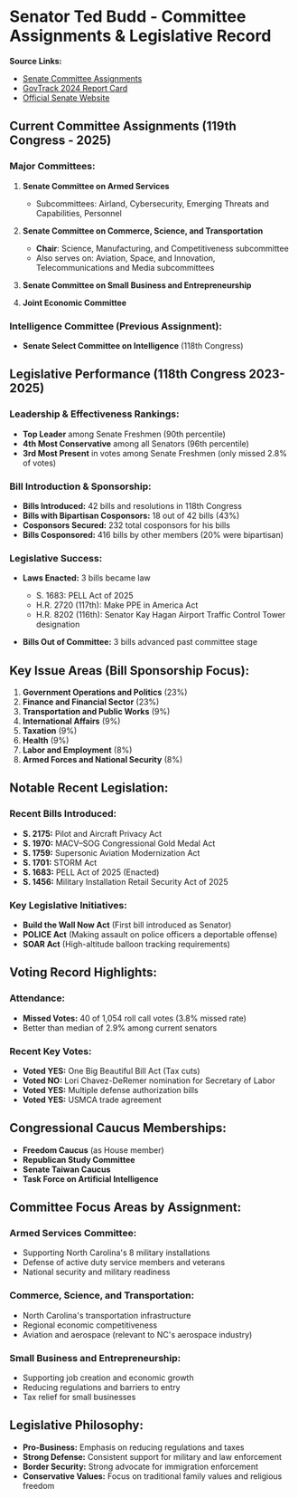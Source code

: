 # Senator Ted Budd - Committee Assignments & Legislative Record

**Source Links:**
- [Senate Committee Assignments](https://www.budd.senate.gov/2025/01/03/senator-ted-budd-receives-committee-assignments-for-119th-congress/)
- [GovTrack 2024 Report Card](https://www.govtrack.us/congress/members/ted_budd/412712/report-card/2024)
- [Official Senate Website](https://www.budd.senate.gov/)

## Current Committee Assignments (119th Congress - 2025)

### Major Committees:
1. **Senate Committee on Armed Services**
   - Subcommittees: Airland, Cybersecurity, Emerging Threats and Capabilities, Personnel

2. **Senate Committee on Commerce, Science, and Transportation**
   - **Chair**: Science, Manufacturing, and Competitiveness subcommittee
   - Also serves on: Aviation, Space, and Innovation, Telecommunications and Media subcommittees

3. **Senate Committee on Small Business and Entrepreneurship**

4. **Joint Economic Committee**

### Intelligence Committee (Previous Assignment):
- **Senate Select Committee on Intelligence** (118th Congress)

## Legislative Performance (118th Congress 2023-2025)

### Leadership & Effectiveness Rankings:
- **Top Leader** among Senate Freshmen (90th percentile)
- **4th Most Conservative** among all Senators (96th percentile)
- **3rd Most Present** in votes among Senate Freshmen (only missed 2.8% of votes)

### Bill Introduction & Sponsorship:
- **Bills Introduced:** 42 bills and resolutions in 118th Congress
- **Bills with Bipartisan Cosponsors:** 18 out of 42 bills (43%)
- **Cosponsors Secured:** 232 total cosponsors for his bills
- **Bills Cosponsored:** 416 bills by other members (20% were bipartisan)

### Legislative Success:
- **Laws Enacted:** 3 bills became law
  - S. 1683: PELL Act of 2025
  - H.R. 2720 (117th): Make PPE in America Act
  - H.R. 8202 (116th): Senator Kay Hagan Airport Traffic Control Tower designation

- **Bills Out of Committee:** 3 bills advanced past committee stage

## Key Issue Areas (Bill Sponsorship Focus):
1. **Government Operations and Politics** (23%)
2. **Finance and Financial Sector** (23%)
3. **Transportation and Public Works** (9%)
4. **International Affairs** (9%)
5. **Taxation** (9%)
6. **Health** (9%)
7. **Labor and Employment** (8%)
8. **Armed Forces and National Security** (8%)

## Notable Recent Legislation:

### Recent Bills Introduced:
- **S. 2175:** Pilot and Aircraft Privacy Act
- **S. 1970:** MACV–SOG Congressional Gold Medal Act
- **S. 1759:** Supersonic Aviation Modernization Act
- **S. 1701:** STORM Act
- **S. 1683:** PELL Act of 2025 (Enacted)
- **S. 1456:** Military Installation Retail Security Act of 2025

### Key Legislative Initiatives:
- **Build the Wall Now Act** (First bill introduced as Senator)
- **POLICE Act** (Making assault on police officers a deportable offense)
- **SOAR Act** (High-altitude balloon tracking requirements)

## Voting Record Highlights:

### Attendance:
- **Missed Votes:** 40 of 1,054 roll call votes (3.8% missed rate)
- Better than median of 2.9% among current senators

### Recent Key Votes:
- **Voted YES:** One Big Beautiful Bill Act (Tax cuts)
- **Voted NO:** Lori Chavez-DeRemer nomination for Secretary of Labor
- **Voted YES:** Multiple defense authorization bills
- **Voted YES:** USMCA trade agreement

## Congressional Caucus Memberships:
- **Freedom Caucus** (as House member)
- **Republican Study Committee**
- **Senate Taiwan Caucus**
- **Task Force on Artificial Intelligence**

## Committee Focus Areas by Assignment:

### Armed Services Committee:
- Supporting North Carolina's 8 military installations
- Defense of active duty service members and veterans
- National security and military readiness

### Commerce, Science, and Transportation:
- North Carolina's transportation infrastructure
- Regional economic competitiveness
- Aviation and aerospace (relevant to NC's aerospace industry)

### Small Business and Entrepreneurship:
- Supporting job creation and economic growth
- Reducing regulations and barriers to entry
- Tax relief for small businesses

## Legislative Philosophy:
- **Pro-Business:** Emphasis on reducing regulations and taxes
- **Strong Defense:** Consistent support for military and law enforcement
- **Border Security:** Strong advocate for immigration enforcement
- **Conservative Values:** Focus on traditional family values and religious freedom 